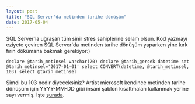 ```yaml
---
layout: post
title: "SQL Server'da metinden tarihe dönüşüm"
date: 2017-05-04
---
```


SQL Server'la uğraşan tüm sinir stres sahiplerine selam olsun. Kod yazmayı eziyete çeviren SQL Server'da metinden tarihe dönüşüm yaparken yine kırk fırın dökümana bakmak gerekiyor:)

`declare @tarih_metinsel varchar(20) declare @tarih_gercek datetime set @tarih_metinsel='2017-01-01' select CONVERT(datetime, @tarih_metinsel, 103) select @tarih_metinsel`

Şimdi bu 103 nedir diyeceksiniz? Artist microsoft kendince metinden tarihe dönüşüm için YYYY-MM-DD gibi insani şablon kısaltmaları kullanmak yerine sayı vermiş. İşte [şurada](https://docs.microsoft.com/en-us/sql/t-sql/functions/cast-and-convert-transact-sql).
